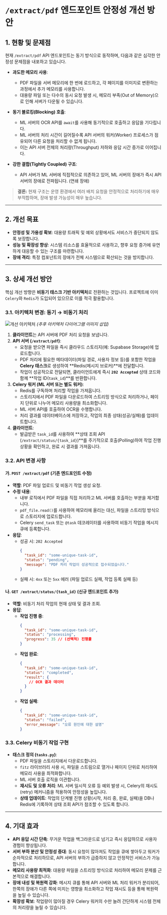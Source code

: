 # `/extract/pdf` 엔드포인트 안정성 개선 방안

## 1. 현황 및 문제점

현재 `/extract/pdf` API 엔드포인트는 동기 방식으로 동작하며, 다음과 같은 심각한 안정성 문제점을 내포하고 있습니다.

- **과도한 메모리 사용**:
  - PDF 파일을 서버 메모리에 한 번에 로드하고, 각 페이지를 이미지로 변환하는 과정에서 추가 메모리를 사용합니다.
  - 대용량 파일 또는 다수의 동시 요청 발생 시, 메모리 부족(Out of Memory)으로 인해 서버가 다운될 수 있습니다.

- **동기 블로킹(Blocking) 호출**:
  - ML 서버의 OCR API를 `await`를 사용해 동기적으로 호출하고 응답을 기다립니다.
  - ML 서버의 처리 시간이 길어질수록 API 서버의 워커(Worker) 프로세스가 점유되어 다른 요청을 처리할 수 없게 됩니다.
  - 이는 API 서버 전체의 처리량(Throughput) 저하와 응답 시간 증가로 이어집니다.

- **강한 결합(Tightly Coupled) 구조**:
  - API 서버가 ML 서버에 직접적으로 의존하고 있어, ML 서버의 장애가 즉시 API 서버의 장애로 전파됩니다. (연쇄 장애)

> **결론:** 현재 구조는 운영 환경에서 여러 배치 요청을 안정적으로 처리하기에 매우 부적합하며, 장애 발생 가능성이 매우 높습니다.

---

## 2. 개선 목표

- **안정성 및 가용성 확보**: 대용량 트래픽 및 예외 상황에서도 서비스가 중단되지 않도록 보장합니다.
- **성능 및 확장성 향상**: 시스템 리소스를 효율적으로 사용하고, 향후 요청 증가에 유연하게 대응할 수 있는 구조를 마련합니다.
- **장애 격리**: 특정 컴포넌트의 장애가 전체 시스템으로 확산되는 것을 방지합니다.

---

## 3. 상세 개선 방안

핵심 개선 방향은 **비동기 태스크 기반 아키텍처**로 전환하는 것입니다. 프로젝트에 이미 `Celery`와 `Redis`가 도입되어 있으므로 이를 적극 활용합니다.

### 3.1. 아키텍처 변경: 동기 → 비동기 처리

![개선 아키텍처](https-placeholder-for-diagram)
*(추후 아키텍처 다이어그램 이미지 삽입)*

1.  **클라이언트**는 API 서버에 PDF 처리 요청을 보냅니다.
2.  **API 서버 (`/extract/pdf`)**:
    - 요청을 받으면 파일을 즉시 클라우드 스토리지(예: Supabase Storage)에 업로드합니다.
    - PDF 처리에 필요한 메타데이터(파일 경로, 사용자 정보 등)를 포함한 작업을 **Celery 태스크**로 생성하여 **Redis(메시지 브로커)**에 전달합니다.
    - 작업이 성공적으로 전달되면, 클라이언트에게 즉시 **`202 Accepted`** 상태 코드와 함께 **작업 ID(`task_id`)**를 반환합니다.
3.  **Celery 워커 (ML 서버 또는 별도 워커)**:
    - Redis를 구독하며 처리할 작업을 가져옵니다.
    - 스토리지에서 PDF 파일을 다운로드하여 스트리밍 방식으로 처리하거나, 페이지 단위로 나누어 메모리 사용량을 최소화합니다.
    - ML 서버 API를 호출하여 OCR을 수행합니다.
    - 처리 결과를 데이터베이스에 저장하고, 작업의 최종 상태(성공/실패)를 업데이트합니다.
4.  **클라이언트**:
    - 발급받은 `task_id`를 사용하여 **상태 조회 API (`/extract/status/{task_id}`)**를 주기적으로 호출(Polling)하여 작업 진행 상황을 확인하고, 완료 시 결과를 가져옵니다.

### 3.2. API 변경 사항

#### 가. `POST /extract/pdf` (기존 엔드포인트 수정)

- **역할**: PDF 파일 업로드 및 비동기 작업 생성 요청.
- **수정 내용**:
  - 내부 로직에서 PDF 파일을 직접 처리하고 ML 서버를 호출하는 부분을 제거합니다.
  - `pdf_file.read()`를 사용하여 메모리에 올리는 대신, 파일을 스트리밍 방식으로 스토리지에 업로드합니다.
  - Celery `send_task` 또는 `@task` 데코레이터를 사용하여 비동기 작업을 메시지 큐에 등록합니다.
- **응답**:
  - 성공 시: `202 Accepted`
    ```json
    {
      "task_id": "some-unique-task-id",
      "status": "pending",
      "message": "PDF 처리 작업이 성공적으로 접수되었습니다."
    }
    ```
  - 실패 시: `4xx` 또는 `5xx` 에러 (파일 업로드 실패, 작업 등록 실패 등)

#### 나. `GET /extract/status/{task_id}` (신규 엔드포인트 추가)

- **역할**: 비동기 처리 작업의 현재 상태 및 결과 조회.
- **응답**:
  - **작업 진행 중**:
    ```json
    {
      "task_id": "some-unique-task-id",
      "status": "processing",
      "progress": 35 // (선택적) 진행률
    }
    ```
  - **작업 완료**:
    ```json
    {
      "task_id": "some-unique-task-id",
      "status": "completed",
      "result": {
        // OCR 결과 데이터
      }
    }
    ```
  - **작업 실패**:
    ```json
    {
      "task_id": "some-unique-task-id",
      "status": "failed",
      "error_message": "오류 원인에 대한 설명"
    }
    ```

### 3.3. Celery 비동기 작업 구현

- **태스크 정의 (`tasks.py`)**:
  - PDF 파일을 스토리지에서 다운로드합니다.
  - `fitz` 라이브러리 사용 시, 파일을 스트림으로 열거나 페이지 단위로 처리하여 메모리 사용을 최적화합니다.
  - ML 서버 호출 로직을 이관합니다.
  - **재시도 및 오류 처리**: ML 서버 일시적 오류 등 예외 발생 시, Celery의 재시도(retry) 메커니즘을 적용하여 안정성을 높입니다.
  - **상태 업데이트**: 작업의 단계별 진행 상황(시작, 처리 중, 완료, 실패)을 DB나 Redis에 기록하여 상태 조회 API가 참조할 수 있도록 합니다.

---

## 4. 기대 효과

- **API 응답 시간 단축**: 무거운 작업을 백그라운드로 넘기고 즉시 응답하므로 사용자 경험이 향상됩니다.
- **서버 부하 분산 및 안정성 증대**: 동시 요청이 많아져도 작업을 큐에 쌓아두고 워커가 순차적으로 처리하므로, API 서버의 부하가 급증하지 않고 안정적인 서비스가 가능합니다.
- **메모리 사용량 최적화**: 대용량 파일을 스트리밍 방식으로 처리하여 메모리 문제를 근본적으로 해결합니다.
- **장애 내성 및 복원력 강화**: 메시지 큐를 통해 API 서버와 ML 처리 워커가 분리되어, 한쪽의 장애가 다른 쪽에 미치는 영향을 최소화하고 작업 재시도 등을 통해 복원력을 높일 수 있습니다.
- **확장성 확보**: 작업량이 많아질 경우 Celery 워커의 수만 늘려 간단하게 시스템 전체의 처리량을 늘릴 수 있습니다.
